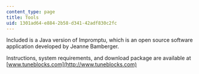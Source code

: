 ```yaml
---
content_type: page
title: Tools
uid: 1301ad64-e884-2b58-d341-42adf830c2fc
---
```


Included is a Java version of Impromptu, which is an open source software application developed by Jeanne Bamberger.

Instructions, system requirements, and download package are available at [www.tuneblocks.com](http://www.tuneblocks.com)